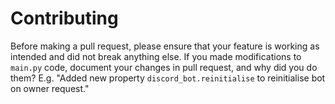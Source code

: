 # Contributing
Before making a pull request, please ensure that your feature is working as intended and did not break anything else.
If you made modifications to `main.py` code, document your changes in pull request, and why did you do them?
E.g. "Added new property `discord_bot.reinitialise` to reinitialise bot on owner request."
